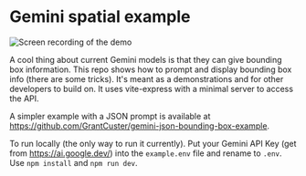 # Gemini spatial example

![Screen recording of the demo](gemini-spatial-example.gif)

A cool thing about current Gemini models is that they can give bounding box information. This repo shows how to prompt and display bounding box info (there are some tricks). It's meant as a demonstrations and for other developers to build on. It uses vite-express with a minimal server to access the API.

A simpler example with a JSON prompt is available at https://github.com/GrantCuster/gemini-json-bounding-box-example.

To run locally (the only way to run it currently). Put your Gemini API Key (get from https://ai.google.dev/) into the `example.env` file and rename to `.env`. Use `npm install` and `npm run dev`.
